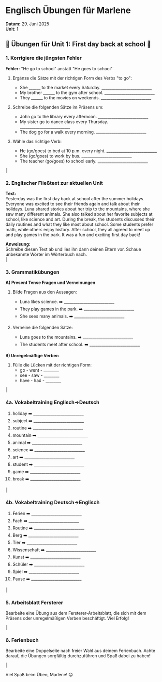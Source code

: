 # Englisch Übungen für Marlene
**Datum:** 29. Juni 2025  
**Unit:** 1

## 🌟 Übungen für Unit 1: First day back at school 🌟

### 1. Korrigiere die jüngsten Fehler

**Fehler:** "He go to school" anstatt "He goes to school"

1. Ergänze die Sätze mit der richtigen Form des Verbs "to go":
   - She ______ to the market every Saturday. __________________________
   - My brother ______ to the gym after school. __________________________
   - They ______ to the movies on weekends. __________________________

2. Schreibe die folgenden Sätze im Präsens um:
   - John go to the library every afternoon. __________________________
   - My sister go to dance class every Thursday. __________________________
   - The dog go for a walk every morning. __________________________

3. Wähle das richtige Verb:
   - He (go/goes) to bed at 10 p.m. every night. __________________________
   - She (go/goes) to work by bus. __________________________
   - The teacher (go/goes) to school early. __________________________

|

### 2. Englischer Fließtext zur aktuellen Unit

**Text:**  
Yesterday was the first day back at school after the summer holidays. Everyone was excited to see their friends again and talk about their holidays. Luna shared stories about her trip to the mountains, where she saw many different animals. She also talked about her favorite subjects at school, like science and art. During the break, the students discussed their daily routines and what they like most about school. Some students prefer math, while others enjoy history. After school, they all agreed to meet up and play games in the park. It was a fun and exciting first day back!

**Anweisung:**  
Schreibe diesen Text ab und lies ihn dann deinen Eltern vor. Schaue unbekannte Wörter im Wörterbuch nach.  
|

### 3. Grammatikübungen

**A) Present Tense Fragen und Verneinungen**

1. Bilde Fragen aus den Aussagen:
   - Luna likes science. ➡️ __________________________
   - They play games in the park. ➡️ __________________________
   - She sees many animals. ➡️ __________________________

2. Verneine die folgenden Sätze:
   - Luna goes to the mountains. ➡️ __________________________
   - The students meet after school. ➡️ __________________________

**B) Unregelmäßige Verben**

1. Fülle die Lücken mit der richtigen Form:
   - go - went - ________
   - see - saw - ________
   - have - had - ________

|

### 4a. Vokabeltraining Englisch→Deutsch

1. holiday ➡️ __________________________
2. subject ➡️ __________________________
3. routine ➡️ __________________________
4. mountain ➡️ __________________________
5. animal ➡️ __________________________
6. science ➡️ __________________________
7. art ➡️ __________________________
8. student ➡️ __________________________
9. game ➡️ __________________________
10. break ➡️ __________________________

|

### 4b. Vokabeltraining Deutsch→Englisch

1. Ferien ➡️ __________________________
2. Fach ➡️ __________________________
3. Routine ➡️ __________________________
4. Berg ➡️ __________________________
5. Tier ➡️ __________________________
6. Wissenschaft ➡️ __________________________
7. Kunst ➡️ __________________________
8. Schüler ➡️ __________________________
9. Spiel ➡️ __________________________
10. Pause ➡️ __________________________

|

### 5. Arbeitsblatt Fersterer

Bearbeite eine Übung aus dem Fersterer-Arbeitsblatt, die sich mit dem Präsens oder unregelmäßigen Verben beschäftigt. Viel Erfolg!

|

### 6. Ferienbuch

Bearbeite eine Doppelseite nach freier Wahl aus deinem Ferienbuch. Achte darauf, die Übungen sorgfältig durchzuführen und Spaß dabei zu haben!

|

Viel Spaß beim Üben, Marlene! 😊